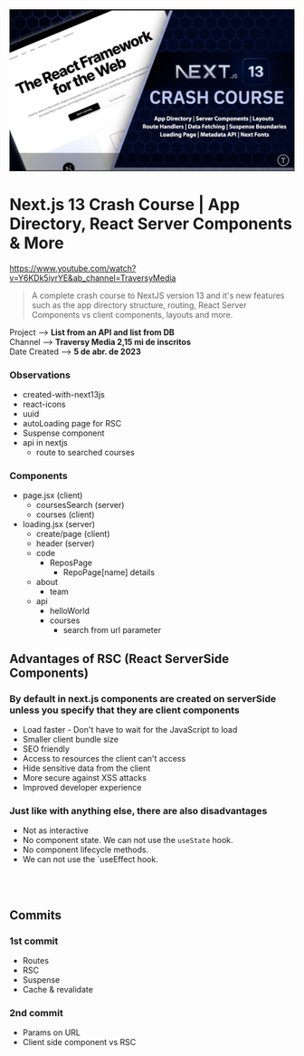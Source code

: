 <img src="image.png" alt="Alt text" width="600">

# Next.js 13 Crash Course | App Directory, React Server Components & More

https://www.youtube.com/watch?v=Y6KDk5iyrYE&ab_channel=TraversyMedia

> A complete crash course to NextJS version 13 and it's new features such as the app directory structure, routing, React Server Components vs client components, layouts and more.

Project --> **List from an API and list from DB** <br>
Channel --> **Traversy Media 2,15 mi de inscritos** <br>
Date Created --> **5 de abr. de 2023**

### Observations

-  created-with-next13js
-  react-icons
-  uuid
-  autoLoading page for RSC
-  Suspense component
-  api in nextjs
   -  route to searched courses

### Components

-  page.jsx (client)
   -  coursesSearch (server)
   -  courses (client)
-  loading.jsx (server)
   -  create/page (client)
   -  header (server)
   -  code
      -  ReposPage
         -  RepoPage[name] details
   -  about
      -  team
   -  api
      -  helloWorld
      -  courses
         -  search from url parameter

## Advantages of RSC (React ServerSide Components)

### By default in next.js components are created on serverSide unless you specify that they are client components

-  Load faster - Don't have to wait for the JavaScript to load
-  Smaller client bundle size
-  SEO friendly
-  Access to resources the client can't access
-  Hide sensitive data from the client
-  More secure against XSS attacks
-  Improved developer experience

### Just like with anything else, there are also disadvantages

-  Not as interactive
-  No component state. We can not use the `useState` hook.
-  No component lifecycle methods.
-  We can not use the `useEffect hook.

<br>
<br>

## Commits

### 1st commit

-  Routes
-  RSC
-  Suspense
-  Cache & revalidate

### 2nd commit

-  Params on URL
-  Client side component vs RSC
